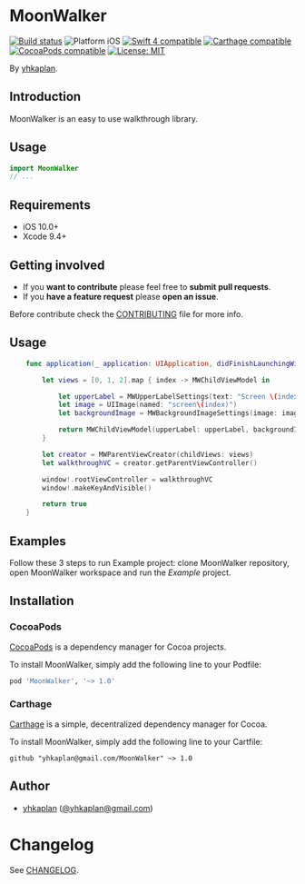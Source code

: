 # MoonWalker

<p align="left">
<a href="https://travis-ci.org/yhkaplan@gmail.com/MoonWalker"><img src="https://travis-ci.org/yhkaplan@gmail.com/MoonWalker.svg?branch=master" alt="Build status" /></a>
<img src="https://img.shields.io/badge/platform-iOS-blue.svg?style=flat" alt="Platform iOS" />
<a href="https://developer.apple.com/swift"><img src="https://img.shields.io/badge/swift4-compatible-4BC51D.svg?style=flat" alt="Swift 4 compatible" /></a>
<a href="https://github.com/Carthage/Carthage"><img src="https://img.shields.io/badge/Carthage-compatible-4BC51D.svg?style=flat" alt="Carthage compatible" /></a>
<a href="https://cocoapods.org/pods/XLActionController"><img src="https://img.shields.io/cocoapods/v/MoonWalker.svg" alt="CocoaPods compatible" /></a>
<a href="https://raw.githubusercontent.com/yhkaplan@gmail.com/MoonWalker/master/LICENSE"><img src="http://img.shields.io/badge/license-MIT-blue.svg?style=flat" alt="License: MIT" /></a>
</p>

By [yhkaplan](http://yhkaplan@gmail.com.com).

## Introduction

MoonWalker is an easy to use walkthrough library.

<!-- <img src="Example/MoonWalker.gif" width="300"/> -->

## Usage

```swift
import MoonWalker
// ...
```

## Requirements

* iOS 10.0+
* Xcode 9.4+

## Getting involved

* If you **want to contribute** please feel free to **submit pull requests**.
* If you **have a feature request** please **open an issue**.

Before contribute check the [CONTRIBUTING](https://github.com/yhkaplan@gmail.com/MoonWalker/blob/master/CONTRIBUTING.md) file for more info.

## Usage
```swift
    func application(_ application: UIApplication, didFinishLaunchingWithOptions launchOptions: [UIApplicationLaunchOptionsKey: Any]?) -> Bool {

        let views = [0, 1, 2].map { index -> MWChildViewModel in

            let upperLabel = MWUpperLabelSettings(text: "Screen \(index)")
            let image = UIImage(named: "screen\(index)")
            let backgroundImage = MWBackgroundImageSettings(image: image)

            return MWChildViewModel(upperLabel: upperLabel, backgroundImage: backgroundImage)
        }

        let creator = MWParentViewCreator(childViews: views)
        let walkthroughVC = creator.getParentViewController()

        window!.rootViewController = walkthroughVC
        window!.makeKeyAndVisible()

        return true
    }
```

## Examples

Follow these 3 steps to run Example project: clone MoonWalker repository, open MoonWalker workspace and run the *Example* project.

## Installation

### CocoaPods

[CocoaPods](https://cocoapods.org/) is a dependency manager for Cocoa projects.

To install MoonWalker, simply add the following line to your Podfile:

```ruby
pod 'MoonWalker', '~> 1.0'
```

### Carthage

[Carthage](https://github.com/Carthage/Carthage) is a simple, decentralized dependency manager for Cocoa.

To install MoonWalker, simply add the following line to your Cartfile:

```ogdl
github "yhkaplan@gmail.com/MoonWalker" ~> 1.0
```

## Author

* [yhkaplan](https://github.com/yhkaplan@gmail.com) ([@yhkaplan@gmail.com](https://twitter.com/yhkaplan@gmail.com))


# Changelog

See [CHANGELOG](CHANGELOG.md).
